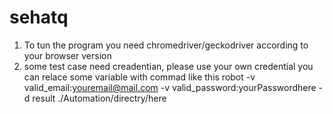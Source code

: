 # sehatq
1. To tun the program you need chromedriver/geckodriver according to your browser version
2. some test case need creadentian, please use your own credential
you can relace some variable with commad like this
robot -v valid_email:youremail@mail.com -v valid_password:yourPasswordhere -d result ./Automation/directry/here
